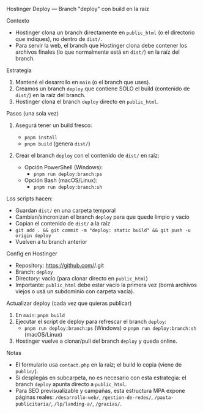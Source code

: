 Hostinger Deploy — Branch "deploy" con build en la raíz

Contexto
- Hostinger clona un branch directamente en `public_html` (o el directorio que indiques), no dentro de `dist/`.
- Para servir la web, el branch que Hostinger clona debe contener los archivos finales (lo que normalmente está en `dist/`) en la raíz del branch.

Estrategia
1) Mantené el desarrollo en `main` (o el branch que uses).
2) Creamos un branch `deploy` que contiene SOLO el build (contenido de `dist/`) en la raíz del branch.
3) Hostinger clona el branch `deploy` directo en `public_html`.

Pasos (una sola vez)
1. Asegurá tener un build fresco:
   - `pnpm install`
   - `pnpm build` (genera `dist/`)

2. Crear el branch `deploy` con el contenido de `dist/` en raíz:
   - Opción PowerShell (Windows):
     - `pnpm run deploy:branch:ps`
   - Opción Bash (macOS/Linux):
     - `pnpm run deploy:branch:sh`

Los scripts hacen:
- Guardan `dist/` en una carpeta temporal
- Cambian/sincronizan el branch `deploy` para que quede limpio y vacío
- Copian el contenido de `dist/` a la raíz
- `git add . && git commit -m "deploy: static build" && git push -u origin deploy`
- Vuelven a tu branch anterior

Config en Hostinger
- Repository: https://github.com/<tu-usuario>/<tu-repo>.git
- Branch: `deploy`
- Directory: vacío (para clonar directo en `public_html`)
- Importante: `public_html` debe estar vacío la primera vez (borrá archivos viejos o usá un subdominio con carpeta vacía).

Actualizar deploy (cada vez que quieras publicar)
1. En `main`: `pnpm build`
2. Ejecutar el script de deploy para refrescar el branch `deploy`:
   - `pnpm run deploy:branch:ps` (Windows) o `pnpm run deploy:branch:sh` (macOS/Linux)
3. Hostinger vuelve a clonar/pull del branch `deploy` y queda online.

Notas
- El formulario usa `contact.php` en la raíz; el build lo copia (viene de `public/`).
- Si desplegás en subcarpeta, no es necesario con esta estrategia: el branch `deploy` apunta directo a `public_html`.
- Para SEO previsualizable y campañas, esta estructura MPA expone páginas reales: `/desarrollo-web/`, `/gestion-de-redes/`, `/pauta-publicitaria/`, `/lp/landing-a/`, `/gracias/`.

